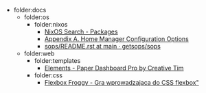 - folder:docs
  - folder:os
    - folder:nixos
      - [NixOS Search - Packages](https://search.nixos.org/packages)
      - [Appendix A. Home Manager Configuration Options](https://nix-community.github.io/home-manager/options.xhtml)
      - [sops/README.rst at main · getsops/sops](https://github.com/getsops/sops/blob/main/README.rst)
  - folder:web
    - folder:templates
      - [Elements - Paper Dashboard Pro by Creative Tim](https://demos.creative-tim.com/paper-dashboard-pro/documentation/tutorial-components.html)
    - folder:css
      - [Flexbox Froggy - Gra wprowadzająca do CSS flexbox"](https://flexboxfroggy.com/#pl)
